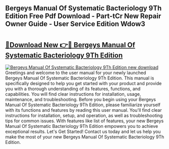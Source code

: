 ## Bergeys Manual Of Systematic Bacteriology 9Th Edition Free Pdf Download - Part-tCr New Repair Owner Guide - User Service Edition Wdow3

# <h2><a href="http://bc30766.oget.top/?id=Bergeys+Manual+Of+Systematic+Bacteriology+9Th+Edition">🔗Download New 👉🔴 Bergeys Manual Of Systematic Bacteriology 9Th Edition</a></h2>

[![Bergeys Manual Of Systematic Bacteriology 9Th Edition new download](https://i.imgur.com/5g1atiW.png)](http://bc30766.oget.top/?id=Bergeys+Manual+Of+Systematic+Bacteriology+9Th+Edition)
Greetings and welcome to the user manual for your newly launched Bergeys Manual Of Systematic Bacteriology 9Th Edition. This manual is specifically designed to help you get started with your product and provide you with a thorough understanding of its features, functions, and capabilities. You will find clear instructions for installation, usage, maintenance, and troubleshooting. Before you begin using your Bergeys Manual Of Systematic Bacteriology 9Th Edition, please familiarize yourself with its functions and features by reading this user manual. You'll find clear instructions for installation, setup, and operation, as well as troubleshooting tips for common issues. With features like list of features, your new Bergeys Manual Of Systematic Bacteriology 9Th Edition empowers you to achieve exceptional results. Let's Get Started! Contact us today and let us help you make the most of your new Bergeys Manual Of Systematic Bacteriology 9Th Edition.
